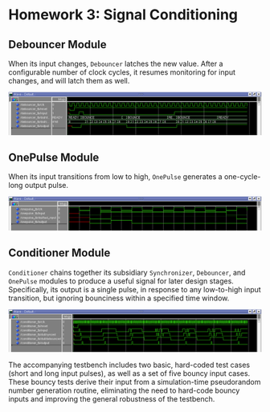 # Homework 3: Signal Conditioning

## Debouncer Module

When its input changes, `Debouncer` latches the new value.
After a configurable number of clock cycles, it resumes monitoring for input changes, and will latch them as well.

![Debouncer simulation waveform](/images/hw-3-debouncer.png)


## OnePulse Module

When its input transitions from low to high, `OnePulse` generates a one-cycle-long output pulse.

![OnePulse simulation waveform](/images/hw-3-onepulse.png)


## Conditioner Module

`Conditioner` chains together its subsidiary `Synchronizer`, `Debouncer`, and `OnePulse` modules to produce a useful signal for later design stages.
Specifically, its output is a single pulse, in response to any low-to-high input transition, but ignoring bounciness within a specified time window.

![Conditioner simulation waveform](/images/hw-3-conditioner.png)

The accompanying testbench includes two basic, hard-coded test cases (short and long input pulses), as well as a set of five bouncy input cases.
These bouncy tests derive their input from a simulation-time pseudorandom number generation routine, eliminating the need to hard-code bouncy inputs and improving the general robustness of the testbench.
